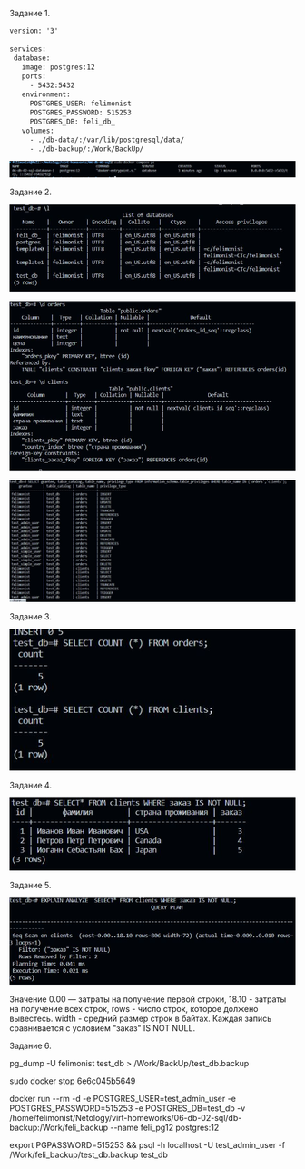 Задание 1.

 ```
version: '3'

services:
  database:
    image: postgres:12
    ports:
      - 5432:5432
    environment:
      POSTGRES_USER: felimonist
      POSTGRES_PASSWORD: 515253
      POSTGRES_DB: feli_db_
    volumes:
      - ./db-data/:/var/lib/postgresql/data/
      - ./db-backup/:/Work/BackUp/
```

![slave](https://github.com/felimonist/06-db-02-sql/blob/main/img/1.JPG)

Задание 2.

![slave](https://github.com/felimonist/06-db-02-sql/blob/main/img/2.JPG)


![slave](https://github.com/felimonist/06-db-02-sql/blob/main/img/2.1.JPG)


![slave](https://github.com/felimonist/06-db-02-sql/blob/main/img/2.2.JPG)

Задание 3.

![slave](https://github.com/felimonist/06-db-02-sql/blob/main/img/3.JPG)

Задание 4.

![slave](https://github.com/felimonist/06-db-02-sql/blob/main/img/4.JPG)

Задание 5.

![slave](https://github.com/felimonist/06-db-02-sql/blob/main/img/5.JPG)

 Значение 0.00 — затраты на получение первой строки, 18.10 - затраты на получение всех строк, rows - число строк, которое должено вывестесь. width - средний размер строк в байтах. Каждая запись сравнивается с условием "заказ" IS NOT NULL.
 
Задание 6.

pg_dump -U felimonist test_db > /Work/BackUp/test_db.backup

sudo docker stop 6e6c045b5649

docker run --rm -d -e POSTGRES_USER=test_admin_user -e POSTGRES_PASSWORD=515253 -e POSTGRES_DB=test_db -v /home/felimonist/Netology/virt-homeworks/06-db-02-sql/db-backup:/Work/feli_backup --name feli_pg12 postgres:12


export PGPASSWORD=515253 && psql -h localhost -U test_admin_user -f /Work/feli_backup/test_db.backup test_db


